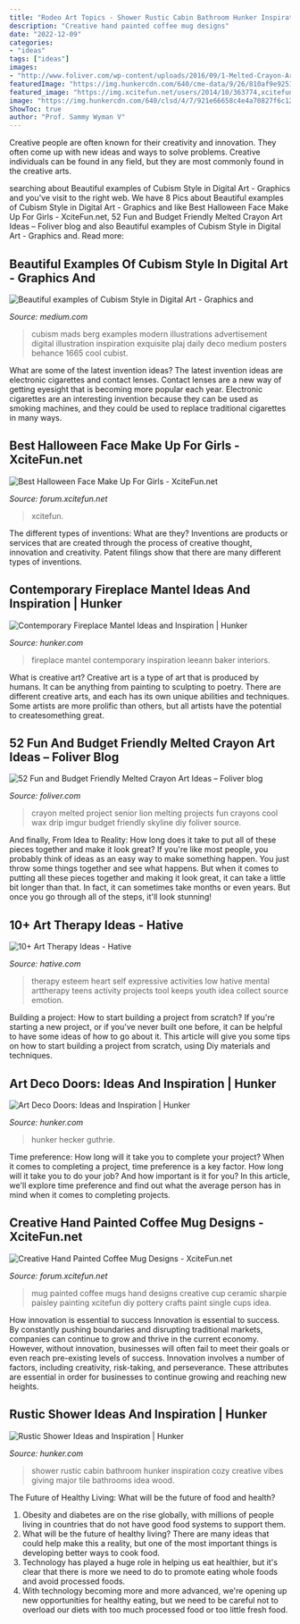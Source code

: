 ```yaml
---
title: "Rodeo Art Topics - Shower Rustic Cabin Bathroom Hunker Inspiration Cozy Creative Vibes Giving Major Tile Bathrooms Idea Wood"
description: "Creative hand painted coffee mug designs"
date: "2022-12-09"
categories:
- "ideas"
tags: ["ideas"]
images:
- "http://www.foliver.com/wp-content/uploads/2016/09/1-Melted-Crayon-Art-Lion-.jpg"
featuredImage: "https://img.hunkercdn.com/640/cme-data/9/26/810af9e9251c4d5ca60a7a598a60f794.jpg"
featured_image: "https://img.xcitefun.net/users/2014/10/363774,xcitefun-halloween-make-up-21.jpg"
image: "https://img.hunkercdn.com/640/clsd/4/7/921e66658c4e4a70827f6c12d4983383.jpg"
ShowToc: true
author: "Prof. Sammy Wyman V"
---
```



Creative people are often known for their creativity and innovation. They often come up with new ideas and ways to solve problems. Creative individuals can be found in any field, but they are most commonly found in the creative arts.

	

		
searching about Beautiful examples of Cubism Style in Digital Art - Graphics and you've visit to the right web. We have 8 Pics about Beautiful examples of Cubism Style in Digital Art - Graphics and like Best Halloween Face Make Up For Girls - XciteFun.net, 52 Fun and Budget Friendly Melted Crayon Art Ideas – Foliver blog and also Beautiful examples of Cubism Style in Digital Art - Graphics and. Read more:
		
    
## Beautiful Examples Of Cubism Style In Digital Art - Graphics And

<img loading=lazy src="https://miro.medium.com/max/1200/1*X2O5aTXvpc0I6CazmBj4KQ.jpeg" onerror="this.onerror=null;this.src='https://tse3.mm.bing.net/th?id=OIP.SLwggQftJAdempyYad1_VAHaHa&amp;pid=15.1';" alt="Beautiful examples of Cubism Style in Digital Art - Graphics and">

_Source: medium.com_

>cubism mads berg examples modern illustrations advertisement digital illustration inspiration exquisite plaj daily deco medium posters behance 1665 cool cubist. 

	

What are some of the latest invention ideas?
The latest invention ideas are electronic cigarettes and contact lenses. Contact lenses are a new way of getting eyesight that is becoming more popular each year. Electronic cigarettes are an interesting invention because they can be used as smoking machines, and they could be used to replace traditional cigarettes in many ways.

    
## Best Halloween Face Make Up For Girls - XciteFun.net

<img loading=lazy src="https://img.xcitefun.net/users/2014/10/363774,xcitefun-halloween-make-up-21.jpg" onerror="this.onerror=null;this.src='https://tse4.mm.bing.net/th?id=OIP.rMJgw1PtE66j97LY03mhlgHaLH&amp;pid=15.1';" alt="Best Halloween Face Make Up For Girls - XciteFun.net">

_Source: forum.xcitefun.net_

>xcitefun. 

	

The different types of inventions: What are they?
Inventions are products or services that are created through the process of creative thought, innovation and creativity. Patent filings show that there are many different types of inventions.

    
## Contemporary Fireplace Mantel Ideas And Inspiration | Hunker

<img loading=lazy src="https://img.hunkercdn.com/640/cme-data/9/26/810af9e9251c4d5ca60a7a598a60f794.jpg" onerror="this.onerror=null;this.src='https://tse1.mm.bing.net/th?id=OIP.EFQIicmjcWpfgh0R9FyvPgHaLF&amp;pid=15.1';" alt="Contemporary Fireplace Mantel Ideas and Inspiration | Hunker">

_Source: hunker.com_

>fireplace mantel contemporary inspiration leeann baker interiors. 

	

What is creative art?
Creative art is a type of art that is produced by humans. It can be anything from painting to sculpting to poetry. There are different creative arts, and each has its own unique abilities and techniques. Some artists are more prolific than others, but all artists have the potential to createsomething great.

    
## 52 Fun And Budget Friendly Melted Crayon Art Ideas – Foliver Blog

<img loading=lazy src="http://www.foliver.com/wp-content/uploads/2016/09/1-Melted-Crayon-Art-Lion-.jpg" onerror="this.onerror=null;this.src='https://tse2.mm.bing.net/th?id=OIP.0-owxhC6T6F--8ifeMgD2wHaJ4&amp;pid=15.1';" alt="52 Fun and Budget Friendly Melted Crayon Art Ideas – Foliver blog">

_Source: foliver.com_

>crayon melted project senior lion melting projects fun crayons cool wax drip imgur budget friendly skyline diy foliver source. 

	

And finally, From Idea to Reality: How long does it take to put all of these pieces together and make it look great?
If you're like most people, you probably think of ideas as an easy way to make something happen. You just throw some things together and see what happens. But when it comes to putting all these pieces together and making it look great, it can take a little bit longer than that. In fact, it can sometimes take months or even years. But once you go through all of the steps, it'll look stunning!

    
## 10+ Art Therapy Ideas - Hative

<img loading=lazy src="https://hative.com/wp-content/uploads/2014/05/art-therapy-ideas/5-art-therapy-ideas.jpg" onerror="this.onerror=null;this.src='https://tse4.mm.bing.net/th?id=OIP.4zai1rYDoWpjCmQ3gWgbqAHaHa&amp;pid=15.1';" alt="10+ Art Therapy Ideas - Hative">

_Source: hative.com_

>therapy esteem heart self expressive activities low hative mental arttherapy teens activity projects tool keeps youth idea collect source emotion. 

	

Building a project: How to start building a project from scratch?
If you're starting a new project, or if you've never built one before, it can be helpful to have some ideas of how to go about it. This article will give you some tips on how to start building a project from scratch, using Diy materials and techniques.

    
## Art Deco Doors: Ideas And Inspiration | Hunker

<img loading=lazy src="https://img.hunkercdn.com/640/clsd/4/7/921e66658c4e4a70827f6c12d4983383.jpg" onerror="this.onerror=null;this.src='https://tse3.mm.bing.net/th?id=OIP.eDlY3KAZg_FgrcwzdbIcGQHaLH&amp;pid=15.1';" alt="Art Deco Doors: Ideas and Inspiration | Hunker">

_Source: hunker.com_

>hunker hecker guthrie. 

	

Time preference: How long will it take you to complete your project?
When it comes to completing a project, time preference is a key factor. How long will it take you to do your job? And how important is it for you? In this article, we'll explore time preference and find out what the average person has in mind when it comes to completing projects.

    
## Creative Hand Painted Coffee Mug Designs - XciteFun.net

<img loading=lazy src="https://img.xcitefun.net/users/2014/11/365681,xcitefun-coffee-mug-designs-12.jpg" onerror="this.onerror=null;this.src='https://tse4.mm.bing.net/th?id=OIP.w7GSdCZwORtLTaDHd9_7-QHaFj&amp;pid=15.1';" alt="Creative Hand Painted Coffee Mug Designs - XciteFun.net">

_Source: forum.xcitefun.net_

>mug painted coffee mugs hand designs creative cup ceramic sharpie paisley painting xcitefun diy pottery crafts paint single cups idea. 

	

How innovation is essential to success
Innovation is essential to success. By constantly pushing boundaries and disrupting traditional markets, companies can continue to grow and thrive in the current economy. However, without innovation, businesses will often fail to meet their goals or even reach pre-existing levels of success. Innovation involves a number of factors, including creativity, risk-taking, and perseverance. These attributes are essential in order for businesses to continue growing and reaching new heights.

    
## Rustic Shower Ideas And Inspiration | Hunker

<img loading=lazy src="https://img.hunkercdn.com/640/clsd/12/16/3408ee506de64f3db782cb62fe0dabec.jpg" onerror="this.onerror=null;this.src='https://tse1.mm.bing.net/th?id=OIP.AH2rQ8-7Ypb8UepV0rCZ7wHaLH&amp;pid=15.1';" alt="Rustic Shower Ideas and Inspiration | Hunker">

_Source: hunker.com_

>shower rustic cabin bathroom hunker inspiration cozy creative vibes giving major tile bathrooms idea wood. 

	

The Future of Healthy Living: What will be the future of food and health?
1. Obesity and diabetes are on the rise globally, with millions of people living in countries that do not have good food systems to support them. 
2. What will be the future of healthy living? There are many ideas that could help make this a reality, but one of the most important things is developing better ways to cook food. 
3. Technology has played a huge role in helping us eat healthier, but it's clear that there is more we need to do to promote eating whole foods and avoid processed foods. 
4. With technology becoming more and more advanced, we're opening up new opportunities for healthy eating, but we need to be careful not to overload our diets with too much processed food or too little fresh food.

